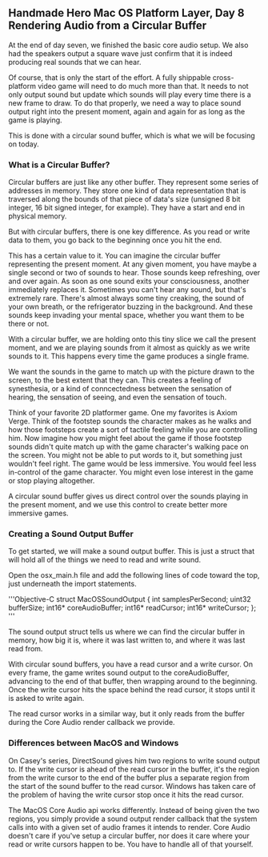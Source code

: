 ## Handmade Hero Mac OS Platform Layer, Day 8 Rendering Audio from a Circular Buffer
At the end of day seven, we finished the basic core audio setup. We also had the speakers output a square wave just confirm that it is indeed producing real sounds that we can hear. 

Of course, that is only the start of the effort. A fully shippable cross-platform video game will need to do much more than that. It needs to not only output sound but update which sounds will play every time there is a new frame to draw. To do that properly, we need a way to place sound output right into the present moment, again and again for as long as the game is playing.

This is done with a circular sound buffer, which is what we will be focusing on today.

### What is a Circular Buffer?
Circular buffers are just like any other buffer. They represent some series of addresses in memory. They store one kind of data representation that is traversed along the bounds of that piece of data's size (unsigned 8 bit integer, 16 bit signed integer, for example). They have a start and end in physical memory.

But with circular buffers, there is one key difference. As you read or write data to them, you go back to the beginning once you hit the end. 

This has a certain value to it. You can imagine the circular buffer representing the present moment. At any given moment, you have maybe a single second or two of sounds to hear. Those sounds keep refreshing, over and over again. As soon as one sound exits your consciousness, another immediately replaces it. Sometimes you can't hear any sound, but that's extremely rare. There's almost always some tiny creaking, the sound of your own breath, or the refrigerator buzzing in the background. And these sounds keep invading your mental space, whether you want them to be there or not.

With a circular buffer, we are holding onto this tiny slice we call the present moment, and we are playing sounds from it almost as quickly as we write sounds to it. This happens every time the game produces a single frame. 

We want the sounds in the game to match up with the picture drawn to the screen, to the best extent that they can. This creates a feeling of synesthesia, or a kind of conncectedness between the sensation of hearing, the sensation of seeing, and even the sensation of touch.

Think of your favorite 2D platformer game. One my favorites is Axiom Verge. Think of the footstep sounds the character makes as he walks and how those footsteps create a sort of tactile feeling while you are controlling him. Now imagine how you might feel about the game if those footstep sounds didn't quite match up with the game character's walking pace on the screen. You might not be able to put words to it, but something just wouldn't feel right. The game would be less immersive. You would feel less in-control of the game character. You might even lose interest in the game or stop playing altogether.

A circular sound buffer gives us direct control over the sounds playing in the present moment, and we use this control to create better more immersive games.

### Creating a Sound Output Buffer
To get started, we will make a sound output buffer. This is just a struct that will hold all of the things we need to read and write sound. 

Open the osx_main.h file and add the following lines of code toward the top, just underneath the import statements.

'''Objective-C 
struct MacOSSoundOutput {
    int samplesPerSecond; 
    uint32 bufferSize;
    int16* coreAudioBuffer;
    int16* readCursor;
    int16* writeCursor;
};
'''

The sound output struct tells us where we can find the circular buffer in memory, how big it is, where it was last written to, and where it was last read from.

With circular sound buffers, you have a read cursor and a write cursor. On every frame, the game writes sound output to the coreAudioBuffer, advancing to the end of that buffer, then wrapping around to the beginning. Once the write cursor hits the space behind the read cursor, it stops until it is asked to write again.

The read cursor works in a similar way, but it only reads from the buffer during the Core Audio render callback we provide.

### Differences between MacOS and Windows
On Casey's series, DirectSound gives him two regions to write sound output to. If the write cursor is ahead of the read cursor in the buffer, it's the region from the write cursor to the end of the buffer plus a separate region from the start of the sound buffer to the read cursor. Windows has taken care of the problem of having the write cursor stop once it hits the read cursor.

The MacOS Core Audio api works differently. Instead of being given the two regions, you simply provide a sound output render callback that the system calls into with a given set of audio frames it intends to render. Core Audio doesn't care if you've setup a circular buffer, nor does it care where your read or write cursors happen to be. You have to handle all of that yourself.



